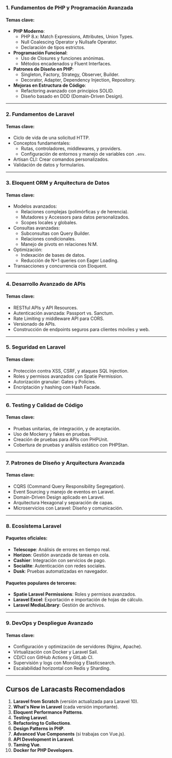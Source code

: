 ### **1. Fundamentos de PHP y Programación Avanzada**

#### Temas clave:

- **PHP Moderno**:
    - PHP 8.x: Match Expressions, Attributes, Union Types.
    - Null Coalescing Operator y Nullsafe Operator.
    - Declaración de tipos estrictos.
- **Programación Funcional**:
    - Uso de Closures y funciones anónimas.
    - Métodos encadenados y Fluent Interfaces.
- **Patrones de Diseño en PHP**:
    - Singleton, Factory, Strategy, Observer, Builder.
    - Decorator, Adapter, Dependency Injection, Repository.
- **Mejoras en Estructura de Código**:
    - Refactoring avanzado con principios SOLID.
    - Diseño basado en DDD (Domain-Driven Design).

---

### **2. Fundamentos de Laravel**

#### Temas clave:

- Ciclo de vida de una solicitud HTTP.
- Conceptos fundamentales:
    - Rutas, controladores, middlewares, y providers.
    - Configuración de entornos y manejo de variables con `.env`.
- Artisan CLI: Crear comandos personalizados.
- Validación de datos y formularios.

---

### **3. Eloquent ORM y Arquitectura de Datos**

#### Temas clave:

- Modelos avanzados:
    - Relaciones complejas (polimórficas y de herencia).
    - Mutadores y Accessors para datos personalizados.
    - Scopes locales y globales.
- Consultas avanzadas:
    - Subconsultas con Query Builder.
    - Relaciones condicionales.
    - Manejo de pivots en relaciones N:M.
- Optimización:
    - Indexación de bases de datos.
    - Reducción de N+1 queries con Eager Loading.
- Transacciones y concurrencia con Eloquent.

---

### **4. Desarrollo Avanzado de APIs**

#### Temas clave:

- RESTful APIs y API Resources.
- Autenticación avanzada: Passport vs. Sanctum.
- Rate Limiting y middleware API para CORS.
- Versionado de APIs.
- Construcción de endpoints seguros para clientes móviles y web.

---

### **5. Seguridad en Laravel**

#### Temas clave:

- Protección contra XSS, CSRF, y ataques SQL Injection.
- Roles y permisos avanzados con Spatie Permission.
- Autorización granular: Gates y Policies.
- Encriptación y hashing con Hash Facade.

---

### **6. Testing y Calidad de Código**

#### Temas clave:

- Pruebas unitarias, de integración, y de aceptación.
- Uso de Mockery y fakes en pruebas.
- Creación de pruebas para APIs con PHPUnit.
- Cobertura de pruebas y análisis estático con PHPStan.

---

### **7. Patrones de Diseño y Arquitectura Avanzada**

#### Temas clave:

- CQRS (Command Query Responsibility Segregation).
- Event Sourcing y manejo de eventos en Laravel.
- Domain-Driven Design aplicado en Laravel.
- Arquitectura Hexagonal y separación de capas.
- Microservicios con Laravel: Diseño y comunicación.

---

### **8. Ecosistema Laravel**

#### Paquetes oficiales:

- **Telescope**: Análisis de errores en tiempo real.
- **Horizon**: Gestión avanzada de tareas en cola.
- **Cashier**: Integración con servicios de pago.
- **Socialite**: Autenticación con redes sociales.
- **Dusk**: Pruebas automatizadas en navegador.

#### Paquetes populares de terceros:

- **Spatie Laravel Permissions**: Roles y permisos avanzados.
- **Laravel Excel**: Exportación e importación de hojas de cálculo.
- **Laravel MediaLibrary**: Gestión de archivos.

---

### **9. DevOps y Despliegue Avanzado**

#### Temas clave:

- Configuración y optimización de servidores (Nginx, Apache).
- Virtualización con Docker y Laravel Sail.
- CD/CI con GitHub Actions y GitLab CI.
- Supervisión y logs con Monolog y Elasticsearch.
- Escalabilidad horizontal con Redis y Sharding.

---

## **Cursos de Laracasts Recomendados**

1. **Laravel from Scratch** (versión actualizada para Laravel 10).
2. **What's New in Laravel** (cada versión importante).
3. **Eloquent Performance Patterns**.
4. **Testing Laravel**.
5. **Refactoring to Collections**.
6. **Design Patterns in PHP**.
7. **Advanced Vue Components** (si trabajas con Vue.js).
8. **API Development in Laravel**.
9. **Taming Vue**.
10. **Docker for PHP Developers**.